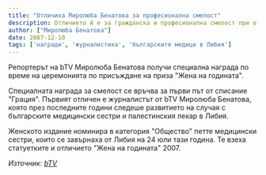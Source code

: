 ```yaml
---
title: "Отличиха Миролюба Бенатова за професионална смелост"
description: Отличието й е за гражданска и професионална смелост при отразяването на драмата с българските медици в Либия.
author: ["Миролюба Бенатова"]
date: 2007-12-10
tags: ['награди', 'журналистика', 'българските медици в Либия']
---
```


Репортерът на bTV Миролюба Бенатова получи специална награда по време на церемонията по присъждане на приза "Жена на годината".

Специалната награда за смелост се връчва за първи път от списание "Грация". Първият отличен е журналистът от bTV Миролюба Бенатова, която през последните години следеше развитието на случая с българските медицински сестри и палестинския лекар в Либия.

Женското издание номинира в категория "Общество" петте медицински сестри, които се завърнаха от Либия на 24 юли тази година. Те взеха статуетките и отличието "Жена на годината" 2007.

*Източник: [bTV](https://btvnovinite.bg/62113-Otlichiha_Mirolyuba_Benatova_za_profesionalna_smelost.html)*
